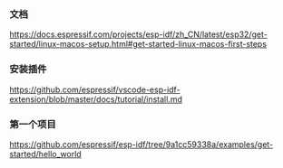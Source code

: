 ### 文档
https://docs.espressif.com/projects/esp-idf/zh_CN/latest/esp32/get-started/linux-macos-setup.html#get-started-linux-macos-first-steps
### 安装插件
https://github.com/espressif/vscode-esp-idf-extension/blob/master/docs/tutorial/install.md
### 第一个项目
https://github.com/espressif/esp-idf/tree/9a1cc59338a/examples/get-started/hello_world
